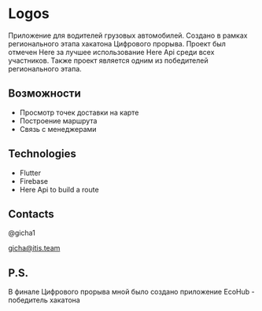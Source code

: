 # Logos

Приложение для водителей грузовых автомобилей. Создано в рамках регионального этапа хакатона Цифрового прорыва. 
Проект был отмечен Here за лучшее использование Here Api среди всех участников. Также проект является одним из победителей регионального этапа. 

## Возможности
 - Просмотр точек доставки на карте
 - Построение маршрута
 - Связь с менеджерами

## Technologies

 - Flutter
 - Firebase
 - Here Api to build a route

##  Contacts
@gicha1

gicha@itis.team


##  P.S.

В финале Цифрового прорыва мной было создано приложение EcoHub - победитель хакатона
